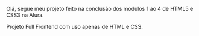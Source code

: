 Olá, segue meu projeto feito na conclusão dos modulos 1 ao 4 de HTML5 e CSS3 na Alura.

Projeto Full Frontend com uso apenas de HTML e CSS.